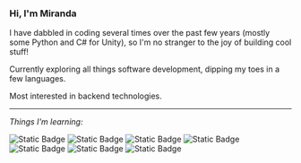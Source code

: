 ### Hi, I'm Miranda

I have dabbled in coding several times over the past few years (mostly some Python and C# for Unity), so I'm no stranger to the joy of building cool stuff!

Currently exploring all things software development, dipping my toes in a few languages.

Most interested in backend technologies.

<hr>

_Things I'm learning:_

![Static Badge](https://img.shields.io/badge/HTML-tomato)
![Static Badge](https://img.shields.io/badge/CSS-blue)
![Static Badge](https://img.shields.io/badge/JavaScript-gold)
![Static Badge](https://img.shields.io/badge/SQL-grey)
![Static Badge](https://img.shields.io/badge/Python-dodgerblue)
![Static Badge](https://img.shields.io/badge/Golang-lightcyan)
![Static Badge](https://img.shields.io/badge/Git-orangered)

